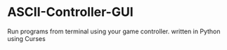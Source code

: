# ASCII-Controller-GUI
Run programs from terminal using your game controller. written in Python using Curses
